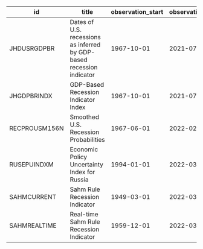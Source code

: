 | id            | title                                                                 | observation_start   | observation_end   |
|---------------|-----------------------------------------------------------------------|---------------------|-------------------|
| JHDUSRGDPBR   | Dates of U.S. recessions as inferred by GDP-based recession indicator | 1967-10-01          | 2021-07-01        |
| JHGDPBRINDX   | GDP-Based Recession Indicator Index                                   | 1967-10-01          | 2021-07-01        |
| RECPROUSM156N | Smoothed U.S. Recession Probabilities                                 | 1967-06-01          | 2022-02-01        |
| RUSEPUINDXM   | Economic Policy Uncertainty Index for Russia                          | 1994-01-01          | 2022-03-01        |
| SAHMCURRENT   | Sahm Rule Recession Indicator                                         | 1949-03-01          | 2022-03-01        |
| SAHMREALTIME  | Real-time Sahm Rule Recession Indicator                               | 1959-12-01          | 2022-03-01        |